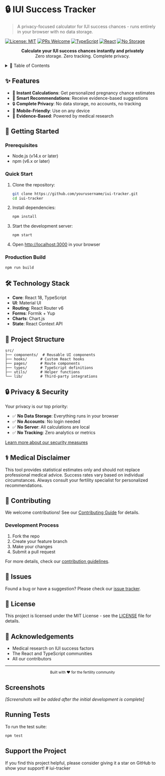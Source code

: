 # 🔒 IUI Success Tracker

> A privacy-focused calculator for IUI success chances - runs entirely in your browser with no data storage.

[![License: MIT](https://img.shields.io/badge/License-MIT-blue.svg)](https://opensource.org/licenses/MIT)
[![PRs Welcome](https://img.shields.io/badge/PRs-welcome-brightgreen.svg)](CONTRIBUTING.md)
[![TypeScript](https://img.shields.io/badge/TypeScript-5.0-blue)](https://www.typescriptlang.org/)
[![React](https://img.shields.io/badge/React-18.0-blue)](https://reactjs.org/)
[![No Storage](https://img.shields.io/badge/Storage-None-green)](SECURITY.md)

<p align="center">
  <strong>Calculate your IUI success chances instantly and privately</strong><br>
  Zero storage. Zero tracking. Complete privacy.
</p>

<details>
<summary>📖 Table of Contents</summary>

- [✨ Features](#-features)
- [🚀 Getting Started](#-getting-started)
- [🛠️ Technology Stack](#️-technology-stack)
- [📁 Project Structure](#-project-structure)
- [🔒 Privacy & Security](#-privacy--security)
- [⚕️ Medical Disclaimer](#️-medical-disclaimer)
- [👥 Contributing](#-contributing)
- [🐛 Issues](#-issues)
- [📝 License](#-license)
- [🙏 Acknowledgements](#-acknowledgements)

</details>

## ✨ Features

- 🧮 **Instant Calculations**: Get personalized pregnancy chance estimates
- 🎯 **Smart Recommendations**: Receive evidence-based suggestions
- 🔒 **Complete Privacy**: No data storage, no accounts, no tracking
- 📱 **Mobile-Friendly**: Use on any device
- 🧪 **Evidence-Based**: Powered by medical research

## 🚀 Getting Started

### Prerequisites

- Node.js (v14.x or later)
- npm (v6.x or later)

### Quick Start

1. Clone the repository:
   ```bash
   git clone https://github.com/yourusername/iui-tracker.git
   cd iui-tracker
   ```

2. Install dependencies:
   ```bash
   npm install
   ```

3. Start the development server:
   ```bash
   npm start
   ```

4. Open [http://localhost:3000](http://localhost:3000) in your browser

### Production Build

```bash
npm run build
```

## 🛠️ Technology Stack

- **Core**: React 18, TypeScript
- **UI**: Material UI
- **Routing**: React Router v6
- **Forms**: Formik + Yup
- **Charts**: Chart.js
- **State**: React Context API

## 📁 Project Structure

```
src/
├── components/  # Reusable UI components
├── hooks/      # Custom React hooks
├── pages/      # Route components
├── types/      # TypeScript definitions
├── utils/      # Helper functions
└── lib/        # Third-party integrations
```

## 🔒 Privacy & Security

Your privacy is our top priority:

- ✅ **No Data Storage**: Everything runs in your browser
- ✅ **No Accounts**: No login needed
- ✅ **No Server**: All calculations are local
- ✅ **No Tracking**: Zero analytics or metrics

[Learn more about our security measures](SECURITY.md)

## ⚕️ Medical Disclaimer

This tool provides statistical estimates only and should not replace professional medical advice. Success rates vary based on individual circumstances. Always consult your fertility specialist for personalized recommendations.

## 👥 Contributing

We welcome contributions! See our [Contributing Guide](CONTRIBUTING.md) for details.

### Development Process

1. Fork the repo
2. Create your feature branch
3. Make your changes
4. Submit a pull request

For more details, check our [contribution guidelines](CONTRIBUTING.md).

## 🐛 Issues

Found a bug or have a suggestion? Please check our [issue tracker](https://github.com/yourusername/iui-tracker/issues).

## 📝 License

This project is licensed under the MIT License - see the [LICENSE](LICENSE) file for details.

## 🙏 Acknowledgements

- Medical research on IUI success factors
- The React and TypeScript communities
- All our contributors

---

<p align="center">
  <sub>Built with ❤️ for the fertility community</sub>
</p>

## Screenshots

*[Screenshots will be added after the initial development is complete]*

## Running Tests

To run the test suite:

```bash
npm test
```

## Support the Project

If you find this project helpful, please consider giving it a star on GitHub to show your support!
#   i u i - t r a c k e r 
 
 